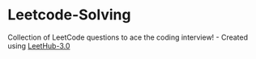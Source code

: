 # Leetcode-Solving
Collection of LeetCode questions to ace the coding interview! - Created using [LeetHub-3.0](https://github.com/raphaelheinz/LeetHub-3.0)
